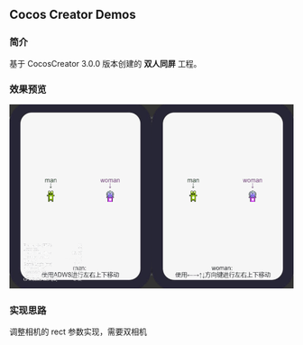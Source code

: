 ## Cocos Creator Demos

### 简介
基于 CocosCreator 3.0.0 版本创建的 **双人同屏** 工程。

### 效果预览
![image](../../gif/202201/2022012032.gif)

### 实现思路
调整相机的 rect 参数实现，需要双相机